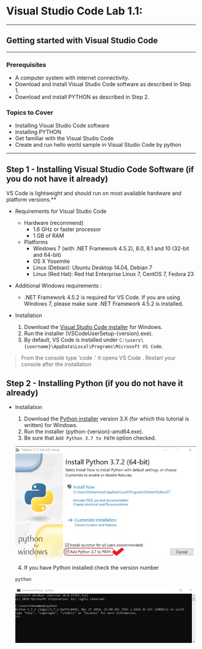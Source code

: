 # Visual Studio Code Lab 1.1:
---
## Getting started with Visual Studio Code
---

### Prerequisites 
* A computer system with internet connectivity.
* Download and install Visual Studio Code software as described in Step 1.
* Download and install PYTHON as described in Step 2.

 ### Topics to Cover
 * Installing Visual Studio Code software
 * Installing PYTHON
 * Get familiar with the Visual Studio Code
 * Create and run hello world sample in Visual Studio Code by python
---
 ## Step 1 - Installing Visual Studio Code Software (if you do not have it already)
 VS Code is lightweight and should run on most available hardware and platform versions.**

* Requirements for Visual Studio Code
    * Hardware (recommend)
        * 1.6 GHz or faster processor
        * 1 GB of RAM
    * Platforms
        * Windows 7 (with .NET Framework 4.5.2), 8.0, 8.1 and 10 (32-bit and 64-bit)
        * OS X Yosemite
        * Linux (Debian): Ubuntu Desktop 14.04, Debian 7
        * Linux (Red Hat): Red Hat Enterprise Linux 7, CentOS 7, Fedora 23


 * Additional Windows requirements :
    * .NET Framework 4.5.2 is required for VS Code. If you are using Windows 7, please make sure .NET Framework 4.5.2 is installed.

* Installation
    1. Download the [Visual Studio Code installer](https://code.visualstudio.com/download) for Windows.
    2. Run the installer (VSCodeUserSetup-{version}.exe). 
    3. By default, VS Code is installed under `C:\users\{username}\AppData\Local\Programs\Microsoft VS Code`.


> From the console type 'code .' it opens VS Code .
Restart your console after the installation 



 ## Step 2 - Installing Python (if you do not have it already)
 * Installation
    1. Download the [Python installer](https://www.python.org/downloads/windows/) version 3.X (for which this tutorial is written) for Windows.
    2. Run the installer (python-{version}-amd64.exe).
    3. Be sure that `Add Python 3.7 to PATH` option checked.

    ![](../images/vscode-01.jpg)

    4. If you have Python installed check the version number 

    ```bash
    python
    ```

    ![](../images/vscode-02.jpg)
    
